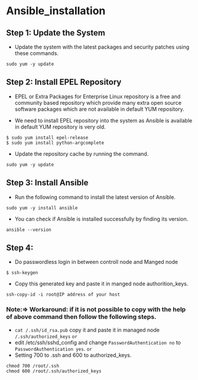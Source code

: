 # Ansible_installation

## Step 1: Update the System
* Update the system with the latest packages and security patches using these commands.
```
sudo yum -y update
```
## Step 2: Install EPEL Repository
* EPEL or Extra Packages for Enterprise Linux repository is a free and community based repository which provide many extra open source software packages which are not available in default YUM repository.

* We need to install EPEL repository into the system as Ansible is available in default YUM repository is very old.
```
$ sudo yum install epel-release
$ sudo yum install python-argcomplete
```
* Update the repository cache by running the command.
```
sudo yum -y update
```
## Step 3: Install Ansible
* Run the following command to install the latest version of Ansible.
```
sudo yum -y install ansible
```
* You can check if Ansible is installed successfully by finding its version.
```
ansible --version
```
## Step 4:
* Do passwordless login in between controll node and Manged node
```
$ ssh-keygen
```
* Copy this generated key and paste it in manged node authorition_keys.
```
ssh-copy-id -i root@IP address of your host
```
### Note:=> Workaround: if it is not possible to copy with the help of above command then follow the following steps.
* ```cat /.ssh/id_rsa.pub``` copy it and paste it in managed node ```/.ssh/authorized_keys```
                                      ```
                                      or
                                      ```
* edit /etc/ssh/sshd_config and change ```PasswordAuthentication no``` to ```PasswordAuthentication yes```.
                                      ```
                                      or
                                      ```
* Setting 700 to .ssh and 600 to authorized_keys.
```
chmod 700 /root/.ssh
chmod 600 /root/.ssh/authorized_keys
```



